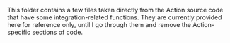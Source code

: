 This folder contains a few files taken directly from the Action source code
that have some integration-related functions. They are currently provided here
for reference only, until I go through them and remove the Action-specific
sections of code.
